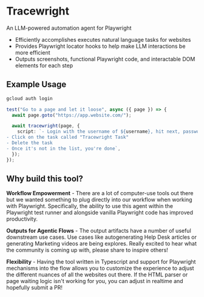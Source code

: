 # Tracewright

An LLM-powered automation agent for Playwright

- Efficiently accomplishes executes natural language tasks for websites
- Provides Playwright locator hooks to help make LLM interactions be more efficient
- Outputs screenshots, functional Playwright code, and interactable DOM elements for each step

## Example Usage

```bash
gcloud auth login
```

```typescript
test("Go to a page and let it loose", async ({ page }) => {
  await page.goto("https://app.website.com/");

  await tracewright(page, {
    script: `- Login with the username of ${username}, hit next, password of ${password}
- Click on the task called "Tracewright Task"
- Delete the task
- Once it's not in the list, you're done`,
  });
});
```

## Why build this tool?

**Workflow Empowerment** - There are a lot of computer-use tools out there but we wanted something to plug directly into our workflow when working with Playwright. Specifically, the ability to use this agent within the Playwright test runner and alongside vanilla Playwright code has improved productivity.

**Outputs for Agentic Flows** - The output artifacts have a number of useful downstream use cases. Use cases like autogenerating Help Desk articles or generating Marketing videos are being explores. Really excited to hear what the community is coming up with, please share to inspire others!

**Flexibility** - Having the tool written in Typescript and support for Playwright mechanisms into the flow allows you to customize the experience to adjust the different nuances of all the websites out there. If the HTML parser or page waiting logic isn't working for you, you can adjust in realtime and hopefully submit a PR!
